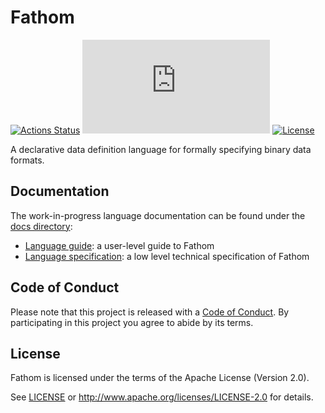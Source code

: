 # Fathom

[![Actions Status][actions-badge]][actions-url]
[![Matrix][matrix-badge]][matrix-lobby]
[![License][license-badge]][license-url]

[actions-badge]: https://github.com/yeslogic/fathom/workflows/Continuous%20integration/badge.svg
[actions-url]: https://github.com/yeslogic/fathom/actions
[matrix-badge]: https://img.shields.io/matrix/fathom-lang:matrix.org?label=%23fathom-lang%3Amatrix.org
[matrix-lobby]: https://app.element.io/#/room/#fathom-lang:matrix.org
[license-badge]: https://img.shields.io/github/license/yeslogic/fathom
[license-url]: ./LICENSE

A declarative data definition language for formally specifying binary data formats.

## Documentation

The work-in-progress language documentation can be found under the [docs directory](./docs):

-   [Language guide](./docs/guide.md):
    a user-level guide to Fathom
-   [Language specification](./docs/specification.md):
    a low level technical specification of Fathom

## Code of Conduct

Please note that this project is released with a [Code of Conduct](./CODE_OF_CONDUCT.md).
By participating in this project you agree to abide by its terms.

## License

Fathom is licensed under the terms of the Apache License (Version 2.0).

See [LICENSE](./LICENSE) or http://www.apache.org/licenses/LICENSE-2.0 for details.
